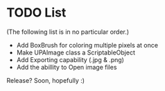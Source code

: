 TODO List
=======================
(The following list is in no particular order.)


- Add BoxBrush for coloring multiple pixels at once
- Make UPAImage class a ScriptableObject
- Add Exporting capability (.jpg & .png)
- Add the abillity to Open image files

Release? Soon, hopefully :)